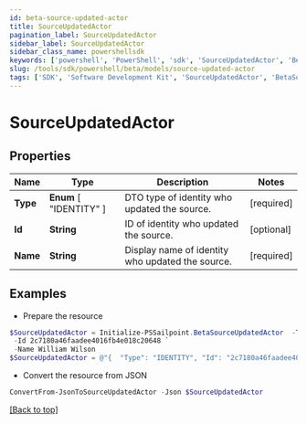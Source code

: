 ```yaml
---
id: beta-source-updated-actor
title: SourceUpdatedActor
pagination_label: SourceUpdatedActor
sidebar_label: SourceUpdatedActor
sidebar_class_name: powershellsdk
keywords: ['powershell', 'PowerShell', 'sdk', 'SourceUpdatedActor', 'BetaSourceUpdatedActor'] 
slug: /tools/sdk/powershell/beta/models/source-updated-actor
tags: ['SDK', 'Software Development Kit', 'SourceUpdatedActor', 'BetaSourceUpdatedActor']
---
```



# SourceUpdatedActor

## Properties

Name | Type | Description | Notes
------------ | ------------- | ------------- | -------------
**Type** |  **Enum** [  "IDENTITY" ] | DTO type of identity who updated the source. | [required]
**Id** | **String** | ID of identity who updated the source. | [optional] 
**Name** | **String** | Display name of identity who updated the source. | [required]

## Examples

- Prepare the resource
```powershell
$SourceUpdatedActor = Initialize-PSSailpoint.BetaSourceUpdatedActor  -Type IDENTITY `
 -Id 2c7180a46faadee4016fb4e018c20648 `
 -Name William Wilson
$SourceUpdatedActor = @"{  "Type": "IDENTITY", "Id": "2c7180a46faadee4016fb4e018c20648", "Name": "William Wilson" }"@
```

- Convert the resource from JSON
```powershell
ConvertFrom-JsonToSourceUpdatedActor -Json $SourceUpdatedActor
```


[[Back to top]](#) 

